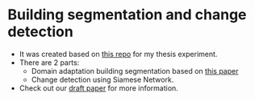 # Building segmentation and change detection
- It was created based on [this repo](https://github.com/rishikksh20/ResUnet) for my thesis experiment. 
- There are 2 parts:
    - Domain adaptation building segmentation based on [this paper](https://arxiv.org/abs/1505.07818)
    - Change detection using Siamese Network.
- Check out our [draft paper](paper/paper.pdf) for more information.